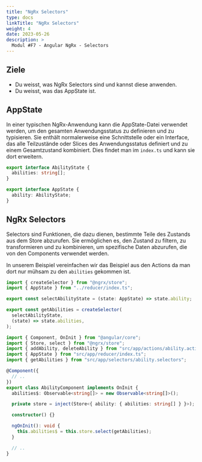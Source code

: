 ```yaml
---
title: "NgRx Selectors"
type: docs
linkTitle: "NgRx Selectors"
weight: 4
date: 2023-05-26
description: >
  Modul #F7 - Angular NgRx - Selectors
---
```


## Ziele

- Du weisst, was NgRx Selectors sind und kannst diese anwenden.
- Du weisst, was das AppState ist.

## AppState

In einer typischen NgRx-Anwendung kann die AppState-Datei verwendet werden, um den gesamten Anwendungsstatus zu definieren und zu typisieren. Sie enthält normalerweise eine Schnittstelle oder ein Interface, das alle Teilzustände oder Slices des Anwendungsstatus definiert und zu einem Gesamtzustand kombiniert.
Dies findet man im `index.ts` und kann sie dort erweitern.

```typescript
export interface AbilityState {
  abilities: string[];
}

export interface AppState {
  ability: AbilityState;
}
```

## NgRx Selectors

Selectors sind Funktionen, die dazu dienen, bestimmte Teile des Zustands aus dem Store abzurufen. Sie ermöglichen es, den Zustand zu filtern, zu transformieren und zu kombinieren, um spezifische Daten abzurufen, die von den Components verwendet werden.

In unserem Beispiel vereinfachen wir das Beispiel aus den Actions da man dort nur mühsam zu den `abilities` gekommen ist.

```typescript
import { createSelector } from "@ngrx/store";
import { AppState } from "../reducer/index.ts";

export const selectAbilityState = (state: AppState) => state.ability;

export const getAbilities = createSelector(
  selectAbilityState,
  (state) => state.abilities,
);
```

```typescript
import { Component, OnInit } from "@angular/core";
import { Store, select } from "@ngrx/store";
import { addAbility, deleteAbility } from "src/app/actions/ability.actions";
import { AppState } from "src/app/reducer/index.ts";
import { getAbilities } from "src/app/selectors/ability.selectors";

@Component({
  // ..
})
export class AbilityComponent implements OnInit {
  abilities$: Observable<string[]> = new Observable<string[]>();

  private store = inject(Store<{ ability: { abilities: string[] } }>);

  constructor() {}

  ngOnInit(): void {
    this.abilities$ = this.store.select(getAbilities);
  }

  // ..
}
```

